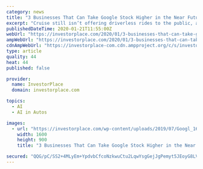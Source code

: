 ```yaml
---
category: news
title: "3 Businesses That Can Take Google Stock Higher in the Near Future"
excerpt: "Cruise still isn’t offering driverless rides to the public, and Baidu only recently got a license to start testing driverless cars. Waymo is moving forward with plans that could be easier and more lucrative than operating robotaxi services. Specifically, the company is developing self-driving trucks. Compared with providing robotaxi services ..."
publishedDateTime: 2020-01-21T11:55:00Z
webUrl: "https://investorplace.com/2020/01/3-businesses-that-can-take-google-stock-higher-in-the-near-future/"
ampWebUrl: "https://investorplace.com/2020/01/3-businesses-that-can-take-google-stock-higher-in-the-near-future/amp/"
cdnAmpWebUrl: "https://investorplace-com.cdn.ampproject.org/c/s/investorplace.com/2020/01/3-businesses-that-can-take-google-stock-higher-in-the-near-future/amp/"
type: article
quality: 44
heat: 44
published: false

provider:
  name: InvestorPlace
  domain: investorplace.com

topics:
  - AI
  - AI in Autos

images:
  - url: "https://investorplace.com/wp-content/uploads/2019/07/Googl_1600.jpg"
    width: 1600
    height: 900
    title: "3 Businesses That Can Take Google Stock Higher in the Near Future"

secured: "QQG/pC/SS2+4MLyEm+YpdvbCfcoNzkwuCtu2LqwYsgGejJgPemyt5JEoyG8LVBbDSULEkMEhIAgZvpG4goG2WmHTrL2ViCJqUe7y9VzhItV7QvBqqn2D36sUpM861FYap8vDRKUVgiOISJ/Jz6/gqq223dWyDRLp91sHkQS9kAss2Kh+7ZysjMuojSZ9RJhvSkLc2kGzc4aPrWI03ht8dpPcG1Xty5HFEWiXA4n/gTO541NmGlu0jufAaV3RNgGo3Mq3YOuzjjr2npFe6sUbBVltPDyd65fRjo3Y5aQGDQdQeLjR2/OPHZT99UHHY6qV;TZOD66/24avXBg2oFEK5iQ=="
---
```


